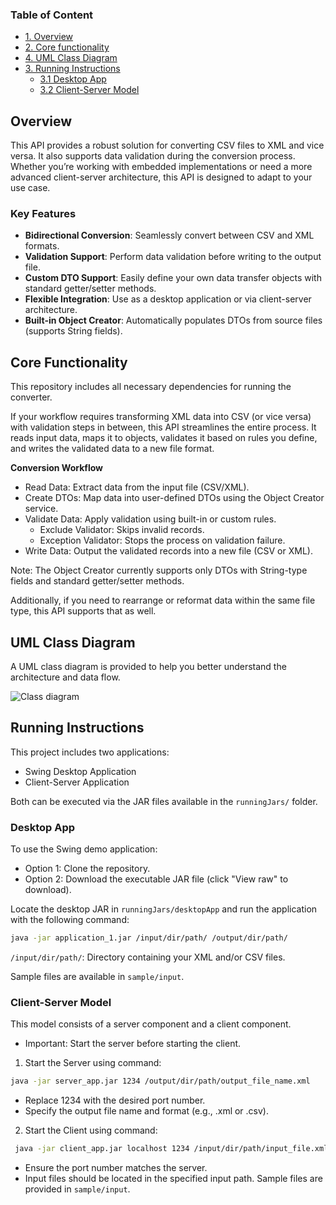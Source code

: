 
### Table of Content
- [1. Overview](#overview)
- [2. Core functionality](#core-functionality)
- [4. UML Class Diagram](#uml-class-diagram)
- [3. Running Instructions](#running-instructions)
  - [3.1 Desktop App](#desktop-app)
  - [3.2 Client-Server Model](#client-server-model)

## **Overview**

This API provides a robust solution for converting CSV files to XML and vice versa. It also supports data validation during the conversion process. Whether you’re working with embedded implementations or need a more advanced client-server architecture, this API is designed to adapt to your use case.

### **Key Features**

- **Bidirectional Conversion**: Seamlessly convert between CSV and XML formats.
- **Validation Support**: Perform data validation before writing to the output file.
- **Custom DTO Support**: Easily define your own data transfer objects with standard getter/setter methods.
- **Flexible Integration**: Use as a desktop application or via client-server architecture.
- **Built-in Object Creator**: Automatically populates DTOs from source files (supports String fields).

## **Core Functionality**
This repository includes all necessary dependencies for running the converter.

If your workflow requires transforming XML data into CSV (or vice versa) with validation steps in between, this API streamlines the entire process. It reads input data, maps it to objects, validates it based on rules you define, and writes the validated data to a new file format.

**Conversion Workflow**

- Read Data: Extract data from the input file (CSV/XML).
- Create DTOs: Map data into user-defined DTOs using the Object Creator service.
- Validate Data: Apply validation using built-in or custom rules.
  - Exclude Validator: Skips invalid records.
  - Exception Validator: Stops the process on validation failure.
- Write Data: Output the validated records into a new file (CSV or XML).

Note: The Object Creator currently supports only DTOs with String-type fields and standard getter/setter methods.

Additionally, if you need to rearrange or reformat data within the same file type, this API supports that as well.

## **UML Class Diagram**

A UML class diagram is provided to help you better understand the architecture and data flow.

![Class diagram](https://github.com/user-attachments/assets/9eb726b8-45d8-4800-a6b6-0d29c1cd1434)

## **Running Instructions**

This project includes two applications:

- Swing Desktop Application
- Client-Server Application

Both can be executed via the JAR files available in the <code>runningJars/</code> folder.

### **Desktop App**

To use the Swing demo application:

-  Option 1: Clone the repository.
-  Option 2: Download the executable JAR file (click "View raw" to download).

Locate the desktop JAR in <code>runningJars/desktopApp</code> and run the application with the following command:

```bash
java -jar application_1.jar /input/dir/path/ /output/dir/path/
```

<code>/input/dir/path/</code>: Directory containing your XML and/or CSV files.

Sample files are available in <code>sample/input</code>.

### **Client-Server Model**

This model consists of a server component and a client component.

- Important: Start the server before starting the client.

1. Start the Server using command:

```bash
java -jar server_app.jar 1234 /output/dir/path/output_file_name.xml
```

- Replace 1234 with the desired port number.
- Specify the output file name and format (e.g., .xml or .csv).

2. Start the Client using command:

```bash
 java -jar client_app.jar localhost 1234 /input/dir/path/input_file.xml
```

- Ensure the port number matches the server.
- Input files should be located in the specified input path. Sample files are provided in <code>sample/input</code>.
